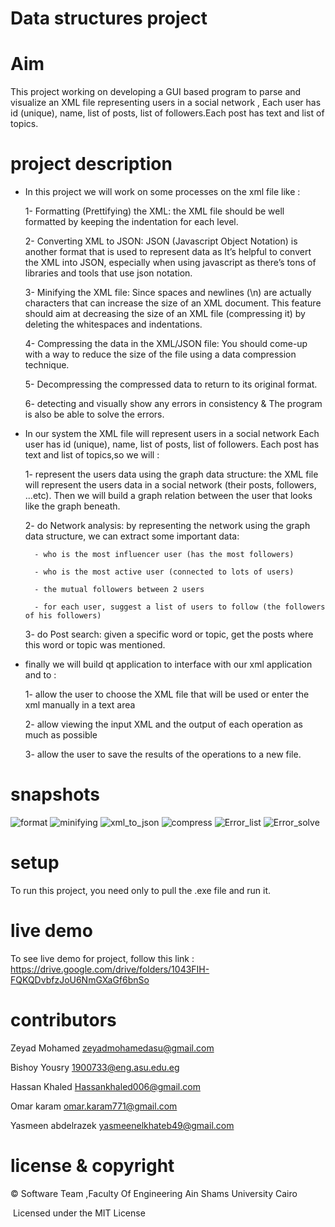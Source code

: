 # Data structures project # 

# Aim #
This project working on developing a GUI based program to parse and visualize an XML file representing users in a social network
, Each user has id (unique), name, list of posts, list of followers.Each post has text and list of topics.

# project description # 

- In this project we will work on some processes on the xml file like :

   1- Formatting (Prettifying) the XML: the XML file should be well formatted by keeping the 
   indentation for each level.

   2- Converting XML to JSON: JSON (Javascript Object Notation) is another format that is used 
   to represent data as It’s helpful to convert the XML into JSON, especially when using 
   javascript as there’s tons of libraries and tools that use json notation.  

   3- Minifying the XML file: Since spaces and newlines (\n) are actually characters that can 
   increase the size of an XML document. This feature should aim at decreasing the size of 
   an XML file (compressing it) by deleting the whitespaces and indentations.

   4- Compressing the data in the XML/JSON file: You should come-up with a way to reduce the 
   size of the file using a data compression technique.

   5- Decompressing the compressed data to return to its original format.

   6- detecting and visually show any errors in consistency & The program is also be able to solve the errors. 

- In our system the XML file will represent users in a social network
  Each user has id (unique), name, list of posts, list of followers.
  Each post has text and list of topics,so we will : 

    1- represent the users data using the graph data structure: the XML file will represent the 
  users data in a social network (their posts, followers, ...etc). Then we will build a graph relation between the user that looks like the graph 
  beneath.

    2- do Network analysis: by representing the network using the graph data structure, we can 
  extract some important data:

        - who is the most influencer user (has the most followers)

        - who is the most active user (connected to lots of users)

        - the mutual followers between 2 users

        - for each user, suggest a list of users to follow (the followers of his followers)
     3- do  Post search: given a specific word or topic, get the posts where this word or topic was 
  mentioned.

- finally we will build qt application to interface with our xml application and to : 

     1- allow the user to choose the XML file that will be used or enter the xml 
     manually in a text area

     2- allow viewing the input XML and the output of each operation as much as 
     possible

     3- allow the user to save the results of the operations to a new file.

# snapshots # 
![format](https://user-images.githubusercontent.com/93954411/216642107-c3bd4803-966f-452e-9c58-dac4159036f1.png)
![minifying](https://user-images.githubusercontent.com/93954411/216642627-329db6d6-9ab0-428b-b13d-782466a014f7.png)
![xml_to_json](https://user-images.githubusercontent.com/93954411/216642708-bea32fb3-2745-49f0-80a6-4d81a8745af4.png)
![compress](https://user-images.githubusercontent.com/93954411/216642781-7d12f87d-d0ec-4aed-8efc-9a276ce31c48.png)
![Error_list](https://user-images.githubusercontent.com/93954411/216642908-74252613-77cc-484c-977d-77b3696db730.png)
![Error_solve](https://user-images.githubusercontent.com/93954411/216642944-a8a10519-7b37-41ef-b9ae-62c71a12b63d.png)

# setup #
To run this project, you need only to pull the .exe file and run it. 

# live demo # 
To see live demo for project, follow this link : https://drive.google.com/drive/folders/1043FIH-FQKQDvbfzJoU6NmGXaGf6bnSo


# contributors # 
Zeyad Mohamed zeyadmohamedasu@gmail.com

Bishoy Yousry 1900733@eng.asu.edu.eg

Hassan Khaled Hassankhaled006@gmail.com

Omar karam omar.karam771@gmail.com

Yasmeen abdelrazek yasmeenelkhateb49@gmail.com

# license & copyright #
© Software Team ,Faculty Of Engineering Ain Shams University Cairo

​ Licensed under the MIT License